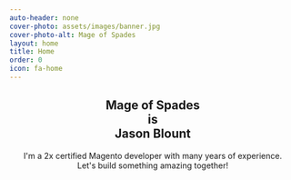 ```yaml
---
auto-header: none
cover-photo: assets/images/banner.jpg
cover-photo-alt: Mage of Spades
layout: home
title: Home
order: 0
icon: fa-home
---
```

<header>
    <h2 class="alt"><strong>Mage of Spades</strong><br class="mobile-break"/> is <br class="mobile-break"/><strong>Jason Blount</strong></h2>
    <p>I'm a 2x certified Magento developer with many years of experience. <br/>Let's build something amazing together!</p>
</header>
